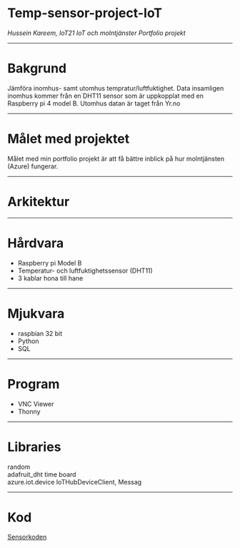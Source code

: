 # **Temp-sensor-project-IoT**
_Hussein Kareem, IoT21_
_IoT och molntjänster_
_Portfolio projekt_

---

# Bakgrund
Jämföra inomhus- samt utomhus tempratur/luftfuktighet. Data insamligen inomhus kommer från en DHT11 sensor som är uppkopplat med en Raspberry pi 4 model B. Utomhus datan  är taget från Yr.no

---

# Målet med projektet
Målet med min portfolio projekt är att få bättre inblick på hur molntjänsten (Azure) fungerar. 

---


# Arkitektur



---


# Hårdvara
* Raspberry pi Model B 
* Temperatur- och luftfuktighetssensor (DHT11)
* 3 kablar hona till hane 


---


# Mjukvara 
* raspbian 32 bit 
* Python 
* SQL

---

# Program 
* VNC Viewer
* Thonny 

---

# Libraries
random  
adafruit_dht 
time 
board   
azure.iot.device 
IoTHubDeviceClient, Messag


---

# Kod
[Sensorkoden](https://github.com/husseinkareem/Temp-sensor-project-IoT/blob/main/main.py)